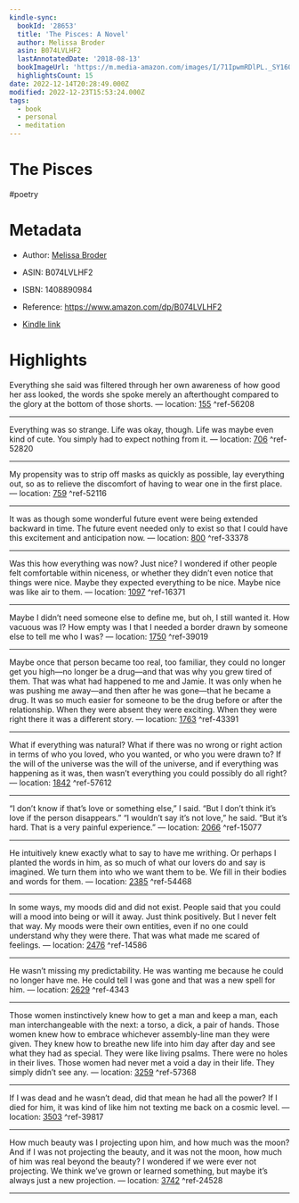 ```yaml
---
kindle-sync:
  bookId: '28653'
  title: 'The Pisces: A Novel'
  author: Melissa Broder
  asin: B074LVLHF2
  lastAnnotatedDate: '2018-08-13'
  bookImageUrl: 'https://m.media-amazon.com/images/I/71IpwmRDlPL._SY160.jpg'
  highlightsCount: 15
date: 2022-12-14T20:28:49.000Z
modified: 2022-12-23T15:53:24.000Z
tags:
  - book
  - personal
  - meditation
---
```

# The Pisces

#poetry 

# Metadata

* Author: [Melissa Broder](https://www.amazon.com/Melissa-Broder/e/B003AOS5RI/ref=dp_byline_cont_ebooks_1)

* ASIN: B074LVLHF2

* ISBN: 1408890984

* Reference: <https://www.amazon.com/dp/B074LVLHF2>

* [Kindle link](kindle://book?action=open&asin=B074LVLHF2)

# Highlights

Everything she said was filtered through her own awareness of how good her ass looked, the words she spoke merely an afterthought compared to the glory at the bottom of those shorts. — location: [155](kindle://book?action=open&asin=B074LVLHF2&location=155) ^ref-56208

---

Everything was so strange. Life was okay, though. Life was maybe even kind of cute. You simply had to expect nothing from it. — location: [706](kindle://book?action=open&asin=B074LVLHF2&location=706) ^ref-52820

---

My propensity was to strip off masks as quickly as possible, lay everything out, so as to relieve the discomfort of having to wear one in the first place. — location: [759](kindle://book?action=open&asin=B074LVLHF2&location=759) ^ref-52116

---

It was as though some wonderful future event were being extended backward in time. The future event needed only to exist so that I could have this excitement and anticipation now. — location: [800](kindle://book?action=open&asin=B074LVLHF2&location=800) ^ref-33378

---

Was this how everything was now? Just nice? I wondered if other people felt comfortable within niceness, or whether they didn’t even notice that things were nice. Maybe they expected everything to be nice. Maybe nice was like air to them. — location: [1097](kindle://book?action=open&asin=B074LVLHF2&location=1097) ^ref-16371

---

Maybe I didn’t need someone else to define me, but oh, I still wanted it. How vacuous was I? How empty was I that I needed a border drawn by someone else to tell me who I was? — location: [1750](kindle://book?action=open&asin=B074LVLHF2&location=1750) ^ref-39019

---

Maybe once that person became too real, too familiar, they could no longer get you high—no longer be a drug—and that was why you grew tired of them. That was what had happened to me and Jamie. It was only when he was pushing me away—and then after he was gone—that he became a drug. It was so much easier for someone to be the drug before or after the relationship. When they were absent they were exciting. When they were right there it was a different story. — location: [1763](kindle://book?action=open&asin=B074LVLHF2&location=1763) ^ref-43391

---

What if everything was natural? What if there was no wrong or right action in terms of who you loved, who you wanted, or who you were drawn to? If the will of the universe was the will of the universe, and if everything was happening as it was, then wasn’t everything you could possibly do all right? — location: [1842](kindle://book?action=open&asin=B074LVLHF2&location=1842) ^ref-57612

---

“I don’t know if that’s love or something else,” I said. “But I don’t think it’s love if the person disappears.” “I wouldn’t say it’s not love,” he said. “But it’s hard. That is a very painful experience.” — location: [2066](kindle://book?action=open&asin=B074LVLHF2&location=2066) ^ref-15077

---

He intuitively knew exactly what to say to have me writhing. Or perhaps I planted the words in him, as so much of what our lovers do and say is imagined. We turn them into who we want them to be. We fill in their bodies and words for them. — location: [2385](kindle://book?action=open&asin=B074LVLHF2&location=2385) ^ref-54468

---

In some ways, my moods did and did not exist. People said that you could will a mood into being or will it away. Just think positively. But I never felt that way. My moods were their own entities, even if no one could understand why they were there. That was what made me scared of feelings. — location: [2476](kindle://book?action=open&asin=B074LVLHF2&location=2476) ^ref-14586

---

He wasn’t missing my predictability. He was wanting me because he could no longer have me. He could tell I was gone and that was a new spell for him. — location: [2629](kindle://book?action=open&asin=B074LVLHF2&location=2629) ^ref-4343

---

Those women instinctively knew how to get a man and keep a man, each man interchangeable with the next: a torso, a dick, a pair of hands. Those women knew how to embrace whichever assembly-line man they were given. They knew how to breathe new life into him day after day and see what they had as special. They were like living psalms. There were no holes in their lives. Those women had never met a void a day in their life. They simply didn’t see any. — location: [3259](kindle://book?action=open&asin=B074LVLHF2&location=3259) ^ref-57368

---

If I was dead and he wasn’t dead, did that mean he had all the power? If I died for him, it was kind of like him not texting me back on a cosmic level. — location: [3503](kindle://book?action=open&asin=B074LVLHF2&location=3503) ^ref-39817

---

How much beauty was I projecting upon him, and how much was the moon? And if I was not projecting the beauty, and it was not the moon, how much of him was real beyond the beauty? I wondered if we were ever not projecting. We think we’ve grown or learned something, but maybe it’s always just a new projection. — location: [3742](kindle://book?action=open&asin=B074LVLHF2&location=3742) ^ref-24528

---
